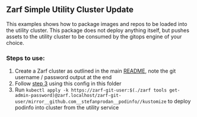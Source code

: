 ## Zarf Simple Utility Cluster Update

This examples shows how to package images and repos to be loaded into the utility cluster.  This package does not deploy anything itself, but pushes assets to the utility cluster to be consumed by the gitops engine of your choice.

### Steps to use:
1. Create a Zarf cluster as outlined in the main [README](../../README.md#2-create-the-zarf-cluster), note the git username / password output at the end
2. Follow [step 3](../../README.md#3-add-resources-to-the-zarf-cluster) using this config in this folder
3. Run `kubectl apply -k https://zarf-git-user:$(./zarf tools get-admin-password)@zarf.localhost/zarf-git-user/mirror__github.com__stefanprodan__podinfo//kustomize` to deploy podinfo into cluster from the utility service
